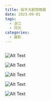 ```yaml
---
title: 临平大剧院晚霞
date: 2023-09-01
tags:
  - 浙江
  - 风光
categories:
  - 摄影
---
```


<img src="https://blog-1321452376.cos.ap-shanghai.myqcloud.com/%E6%91%84%E5%BD%B1%2F%E4%B8%B4%E5%B9%B3%E5%A4%A7%E5%89%A7%E9%99%A2%E6%99%9A%E9%9C%9E%2Fhaou-1045758.jpg" alt="">

<!-- more -->

![Alt Text](https://blog-1321452376.cos.ap-shanghai.myqcloud.com/%E6%91%84%E5%BD%B1%2F%E4%B8%B4%E5%B9%B3%E5%A4%A7%E5%89%A7%E9%99%A2%E6%99%9A%E9%9C%9E%2Fhaou-1045725.jpg)

![Alt Text](https://blog-1321452376.cos.ap-shanghai.myqcloud.com/%E6%91%84%E5%BD%B1%2F%E4%B8%B4%E5%B9%B3%E5%A4%A7%E5%89%A7%E9%99%A2%E6%99%9A%E9%9C%9E%2Fhaou-1046088.jpg)

![Alt Text](https://blog-1321452376.cos.ap-shanghai.myqcloud.com/%E6%91%84%E5%BD%B1%2F%E4%B8%B4%E5%B9%B3%E5%A4%A7%E5%89%A7%E9%99%A2%E6%99%9A%E9%9C%9E%2Fhaou-1046121.jpg)

![Alt Text](https://blog-1321452376.cos.ap-shanghai.myqcloud.com/%E6%91%84%E5%BD%B1%2F%E4%B8%B4%E5%B9%B3%E5%A4%A7%E5%89%A7%E9%99%A2%E6%99%9A%E9%9C%9E%2Fhaou-1046154.jpg)

![Alt Text](https://blog-1321452376.cos.ap-shanghai.myqcloud.com/%E6%91%84%E5%BD%B1%2F%E4%B8%B4%E5%B9%B3%E5%A4%A7%E5%89%A7%E9%99%A2%E6%99%9A%E9%9C%9E%2Fhaou-1046187.jpg)
